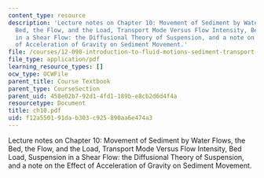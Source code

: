 ```yaml
---
content_type: resource
description: 'Lecture notes on Chapter 10: Movement of Sediment by Water Flows, the
  Bed, the Flow, and the Load, Transport Mode Versus Flow Intensity, Bed Load, Suspension
  in a Shear Flow: the Diffusional Theory of Suspension, and a note on the Effect
  of Acceleration of Gravity on Sediment Movement.'
file: /courses/12-090-introduction-to-fluid-motions-sediment-transport-and-current-generated-sedimentary-structures-fall-2006/f12a550191dab303c925890aa6e474a3_ch10.pdf
file_type: application/pdf
learning_resource_types: []
ocw_type: OCWFile
parent_title: Course Textbook
parent_type: CourseSection
parent_uid: 458e02b7-92d1-4fd1-189b-e8cb2d6d4f4a
resourcetype: Document
title: ch10.pdf
uid: f12a5501-91da-b303-c925-890aa6e474a3
---
```

Lecture notes on Chapter 10: Movement of Sediment by Water Flows, the Bed, the Flow, and the Load, Transport Mode Versus Flow Intensity, Bed Load, Suspension in a Shear Flow: the Diffusional Theory of Suspension, and a note on the Effect of Acceleration of Gravity on Sediment Movement.

